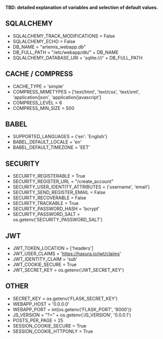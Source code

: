 **TBD: detailed explanation of variables and selection of default values.**

## SQLALCHEMY
* SQLALCHEMY_TRACK_MODIFICATIONS = False
* SQLALCHEMY_ECHO = False
* DB_NAME = "artemis_webapp.db"
* DB_FULL_PATH = "/etc/webapp/db/" + DB_NAME
* SQLALCHEMY_DATABASE_URI = 'sqlite:///' + DB_FULL_PATH

## CACHE / COMPRESS
* CACHE_TYPE = 'simple'
* COMPRESS_MIMETYPES = ['text/html', 'text/css', 'text/xml',
                        'application/json', 'application/javascript']
* COMPRESS_LEVEL = 6
* COMPRESS_MIN_SIZE = 500

## BABEL
* SUPPORTED_LANGUAGES = {'en': 'English'}
* BABEL_DEFAULT_LOCALE = 'en'
* BABEL_DEFAULT_TIMEZONE = 'EET'

## SECURITY
* SECURITY_REGISTERABLE = True
* SECURITY_REGISTER_URL = "/create_account"
* SECURITY_USER_IDENTITY_ATTRIBUTES = ('username', 'email')
* SECURITY_SEND_REGISTER_EMAIL = False
* SECURITY_RECOVERABLE = False
* SECURITY_TRACKABLE = True
* SECURITY_PASSWORD_HASH = 'bcrypt'
* SECURITY_PASSWORD_SALT = os.getenv('SECURITY_PASSWORD_SALT')

## JWT
* JWT_TOKEN_LOCATION = ['headers']
* JWT_USER_CLAIMS = 'https://hasura.io/jwt/claims'
* JWT_IDENTITY_CLAIM = 'sub'
* JWT_COOKIE_SECURE = True
* JWT_SECRET_KEY = os.getenv('JWT_SECRET_KEY')

## OTHER
* SECRET_KEY = os.getenv('FLASK_SECRET_KEY')
* WEBAPP_HOST = '0.0.0.0'
* WEBAPP_PORT = int(os.getenv('FLASK_PORT', '8000'))
* JS_VERSION = "?=" + os.getenv('JS_VERSION', '0.0.0.1')
* POSTS_PER_PAGE = 25
* SESSION_COOKIE_SECURE = True
* SESSION_COOKIE_HTTPONLY = True
